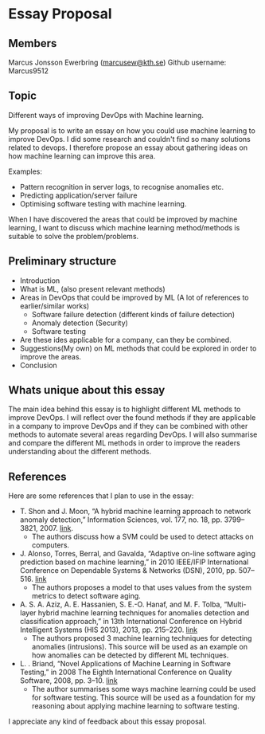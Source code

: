 # Essay Proposal
## Members
Marcus Jonsson Ewerbring (marcusew@kth.se)
Github username: Marcus9512

## Topic
Different ways of improving DevOps with Machine learning.

My proposal is to write an essay on how you could use machine learning to improve DevOps. 
I did some research and couldn't find so many solutions related to devops. I therefore propose an essay about gathering ideas on how machine learning can improve this area.

Examples:

* Pattern recognition in server logs, to recognise anomalies etc.
* Predicting application/server failure
* Optimising software testing with machine learning.

When I have discovered the areas that could be improved by machine learning, I want to discuss which machine learning method/methods is suitable to solve the problem/problems.

## Preliminary structure

* Introduction
* What is ML, (also present relevant methods)
* Areas in DevOps that could be improved by ML (A lot of references to earlier/similar works)
    * Software failure detection (different kinds of failure detection)
    * Anomaly detection (Security)
    * Software testing 
* Are these ides applicable for a company, can they be combined.
* Suggestions(My own) on ML methods that could be explored in order to improve the areas.
* Conclusion

## Whats unique about this essay
The main idea behind this essay is to highlight different ML methods to improve DevOps. I will reflect over the found methods if
they are applicable in a company to improve DevOps and if they can be combined with other methods to automate several areas regarding DevOps.
I will also summarise and compare the different ML methods in order to improve the readers understanding about the different methods.

## References
Here are some references that I plan to use in the essay:

* T. Shon and J. Moon, “A hybrid machine learning approach to network anomaly detection,” Information Sciences, vol. 177, no. 18, pp. 3799–3821, 2007. 
[link](https://www-sciencedirect-com.focus.lib.kth.se/science/article/pii/S0020025507001648). 
    * The authors discuss how a SVM could be used to detect attacks on computers.
* J. Alonso, Torres, Berral, and Gavalda, “Adaptive on-line software aging prediction based on machine learning,” in 2010 IEEE/IFIP International Conference on Dependable Systems & Networks (DSN), 2010, pp. 507–516.
[link](https://ieeexplore-ieee-org.focus.lib.kth.se/document/5544275)
    * The authors proposes a model to that uses values from the system metrics to detect software aging.
* A. S. A. Aziz, A. E. Hassanien, S. E.-O. Hanaf, and M. F. Tolba, “Multi-layer hybrid machine learning techniques for anomalies detection and classification approach,” in 13th International Conference on Hybrid Intelligent Systems (HIS 2013), 2013, pp. 215–220.
[link](https://ieeexplore-ieee-org.focus.lib.kth.se/document/6920485)
    * The authors proposed 3 machine learning techniques for detecting anomalies (intrusions). This source will be used as an example on how
    anomalies can be detected by different ML techniques. 
* L. . Briand, “Novel Applications of Machine Learning in Software Testing,” in 2008 The Eighth International Conference on Quality Software, 2008, pp. 3–10.
[link](https://ieeexplore-ieee-org.focus.lib.kth.se/document/4601522)
    * The author summarises some ways machine learning could be used for software testing. This source will be used as a foundation
    for my reasoning about applying machine learning to software testing.
 

I appreciate any kind of feedback about this essay proposal. 